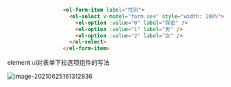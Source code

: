 

```html
                  <el-form-item label="性别">
                    <el-select v-model="form.sex" style="width: 100%">
                      <el-option :value="0" label="保密" />
                      <el-option :value="1" label="男" />
                      <el-option :value="2" label="女" />
                    </el-select>
                  </el-form-item>
```

element ui对表单下拉选项组件的写法

![image-20210625161312836](C:\Users\inui\AppData\Roaming\Typora\typora-user-images\image-20210625161312836.png)
